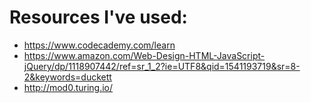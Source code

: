 # Resources I've used:
+ https://www.codecademy.com/learn
+ https://www.amazon.com/Web-Design-HTML-JavaScript-jQuery/dp/1118907442/ref=sr_1_2?ie=UTF8&qid=1541193719&sr=8-2&keywords=duckett
+ http://mod0.turing.io/